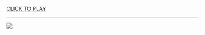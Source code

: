 
<a href="https://premium76.site?title=red_sox_game_today&ref=13M">CLICK TO PLAY</a></h3>
<hr>

<a href="https://premium76.site?title=red_sox_game_today&ref=13M"><img src="https://clearcache.store/games.png"></a>



